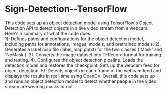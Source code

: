 # Sign-Detection--TensorFlow
 This code sets up an object detection model using TensorFlow's Object Detection API to detect objects in a live video stream from a webcam. Here's a summary of what the code does:  
 1). Defines paths and configurations for the object detection model, including paths for annotations, images, models, and pretrained models. 
 2). Generates a label map file (label_map.pbtxt) for the two classes ('Mask' and 'NoMask'). 
 3). Converts the image dataset into TFRecord format for training and testing.
 4). Configures the object detection pipeline. Loads the detection model and restores the checkpoint. Sets up the webcam feed for object detection. 
 5). Detects objects in each frame of the webcam feed and displays the results in real-time using OpenCV. 
 Overall, this code sets up and runs an object detection model to detect whether people in the video stream are wearing masks or not.
